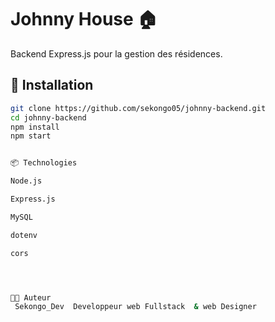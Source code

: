 # Johnny House 🏠

Backend Express.js pour la gestion des résidences.

## 🚀 Installation

```bash
git clone https://github.com/sekongo05/johnny-backend.git
cd johnny-backend
npm install
npm start


📦 Technologies 

Node.js

Express.js

MySQL

dotenv

cors




👨‍💻 Auteur
 Sekongo_Dev  Developpeur web Fullstack  & web Designer